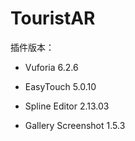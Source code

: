 # TouristAR


插件版本：

- Vuforia 6.2.6

- EasyTouch 5.0.10

- Spline Editor 2.13.03

- Gallery Screenshot  1.5.3

  ​

